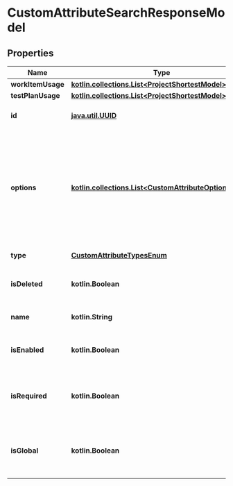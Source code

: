 
# CustomAttributeSearchResponseModel

## Properties
| Name | Type | Description | Notes |
| ------------ | ------------- | ------------- | ------------- |
| **workItemUsage** | [**kotlin.collections.List&lt;ProjectShortestModel&gt;**](ProjectShortestModel.md) |  |  |
| **testPlanUsage** | [**kotlin.collections.List&lt;ProjectShortestModel&gt;**](ProjectShortestModel.md) |  |  |
| **id** | [**java.util.UUID**](java.util.UUID.md) | Unique ID of the attribute |  |
| **options** | [**kotlin.collections.List&lt;CustomAttributeOptionModel&gt;**](CustomAttributeOptionModel.md) | Collection of the attribute options      Available for attributes of type &#x60;options&#x60; and &#x60;multiple options&#x60; only |  |
| **type** | [**CustomAttributeTypesEnum**](CustomAttributeTypesEnum.md) | Type of the attribute |  |
| **isDeleted** | **kotlin.Boolean** | Indicates if the attribute is deleted |  |
| **name** | **kotlin.String** | Name of the attribute |  |
| **isEnabled** | **kotlin.Boolean** | Indicates if the attribute is enabled |  |
| **isRequired** | **kotlin.Boolean** | Indicates if the attribute value is mandatory to specify |  |
| **isGlobal** | **kotlin.Boolean** | Indicates if the attribute is available across all projects |  |



